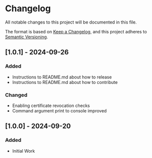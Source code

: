 # Changelog

All notable changes to this project will be documented in this file.

The format is based on [Keep a Changelog](https://keepachangelog.com/en/1.0.0/),
and this project adheres to [Semantic Versioning](https://semver.org/spec/v2.0.0.html).

## [1.0.1] - 2024-09-26

### Added

- Instructions to README.md about how to release
- Instructions to README.md about how to contribute

### Changed

- Enabling certificate revocation checks
- Command argument print to console improved 


## [1.0.0] - 2024-09-20

### Added 

- Initial Work
